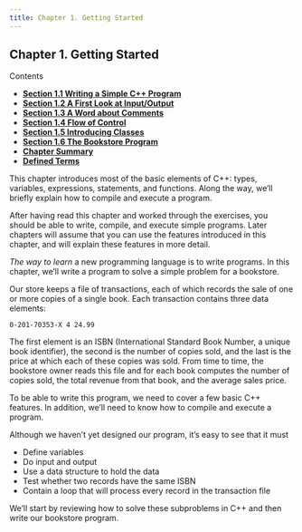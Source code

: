 ```yaml
---
title: Chapter 1. Getting Started
---
```


<h2 id="filepos113276">Chapter 1. Getting Started</h2>
<p>Contents</p><ul><li><strong><a href="011-1.1._writing_a_simple_cpp_program.html#filepos117760">Section 1.1 Writing a Simple C++ Program</a></strong></li><li><strong><a href="012-1.2._a_first_look_at_inputoutput.html#filepos136281">Section 1.2 A First Look at Input/Output</a></strong></li><li><strong><a href="013-1.3._a_word_about_comments.html#filepos157648">Section 1.3 A Word about Comments</a></strong></li><li><strong><a href="014-1.4._flow_of_control.html#filepos166172">Section 1.4 Flow of Control</a></strong></li><li><strong><a href="015-1.5._introducing_classes.html#filepos219539">Section 1.5 Introducing Classes</a></strong></li><li><strong><a href="016-1.6._the_bookstore_program.html#filepos244566">Section 1.6 The Bookstore Program</a></strong></li><li><strong><a href="017-chapter_summary.html#filepos253310">Chapter Summary</a></strong></li><li><strong><a href="018-defined_terms.html#filepos254268">Defined Terms</a></strong></li></ul>

<p>This chapter introduces most of the basic elements of C++: types, variables, expressions, statements, and functions. Along the way, we’ll briefly explain how to compile and execute a program.</p>
<p>After having read this chapter and worked through the exercises, you should be able to write, compile, and execute simple programs. Later chapters will assume that you can use the features introduced in this chapter, and will explain these features in more detail.</p>
<p><a id="filepos115465"></a><em>The way to learn</em> a new programming language is to write programs. In this chapter, we’ll write a program to solve a simple problem for a bookstore.</p>
<p>Our store keeps a file of transactions, each of which records the sale of one or more copies of a single book. Each transaction contains three data elements:</p>

```
0-201-70353-X 4 24.99
```

<p>The first element is an ISBN (International Standard Book Number, a unique book identifier), the second is the number of copies sold, and the last is the price at which each of these copies was sold. From time to time, the bookstore owner reads this file and for each book computes the number of copies sold, the total revenue from that book, and the average sales price.</p>
<p>To be able to write this program, we need to cover a few basic C++ features. In addition, we’ll need to know how to compile and execute a program.</p>
<p>Although we haven’t yet designed our program, it’s easy to see that it must</p>
<ul><li>Define variables</li><li>Do input and output</li><li>Use a data structure to hold the data</li><li>Test whether two records have the same ISBN</li><li>Contain a loop that will process every record in the transaction file</li></ul>

<p>We’ll start by reviewing how to solve these subproblems in C++ and then write our bookstore program.</p>
